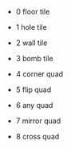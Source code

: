 - 0 floor tile
- 1 hole tile
- 2 wall tile
- 3 bomb tile

- 4 corner quad
- 5 flip quad
- 6 any quad
- 7 mirror quad
- 8 cross quad